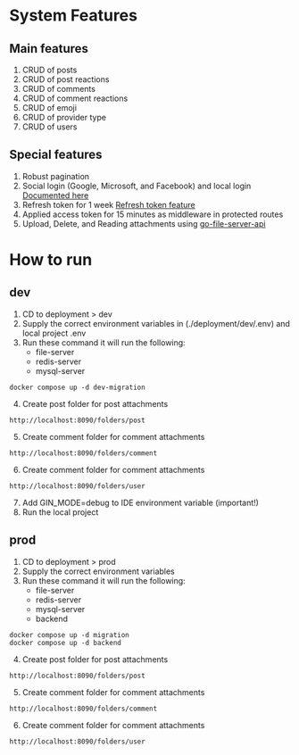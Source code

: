 # System Features
## Main features
1. CRUD of posts
2. CRUD of post reactions
3. CRUD of comments
4. CRUD of comment reactions
5. CRUD of emoji
6. CRUD of provider type
7. CRUD of users

## Special features
1. Robust pagination
2. Social login (Google, Microsoft, and Facebook) and local login [Documented here](https://github.com/Elleined/go-social-media-api/issues/2)
3. Refresh token for 1 week [Refresh token feature](https://github.com/Elleined/security-project?tab=readme-ov-file#refresh-token)
4. Applied access token for 15 minutes as middleware in protected routes
5. Upload, Delete, and Reading attachments using [go-file-server-api](https://github.com/Elleined/go-file-server-api)

# How to run
## dev
1. CD to deployment > dev
2. Supply the correct environment variables in (./deployment/dev/.env) and local project .env
3. Run these command it will run the following:
   - file-server
   - redis-server
   - mysql-server
```
docker compose up -d dev-migration
```
4. Create post folder for post attachments
```
http://localhost:8090/folders/post
```
5. Create comment folder for comment attachments
```
http://localhost:8090/folders/comment
```
6. Create comment folder for comment attachments
```
http://localhost:8090/folders/user
```
7. Add GIN_MODE=debug to IDE environment variable (important!)
8. Run the local project

## prod
1. CD to deployment > prod
2. Supply the correct environment variables
3. Run these command it will run the following:
   - file-server
   - redis-server
   - mysql-server
   - backend
```
docker compose up -d migration
docker compose up -d backend
```
4. Create post folder for post attachments
```
http://localhost:8090/folders/post
```
5. Create comment folder for comment attachments
```
http://localhost:8090/folders/comment
```
6. Create comment folder for comment attachments
```
http://localhost:8090/folders/user
```